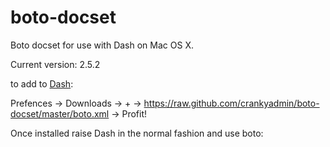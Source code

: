boto-docset
===========

Boto docset for use with Dash on Mac OS X. 

Current version: 2.5.2

to add to [Dash](http://itunes.apple.com/gb/app/dash-docs-snippets/id458034879?mt=12):

Prefences -> Downloads -> + -> https://raw.github.com/crankyadmin/boto-docset/master/boto.xml -> Profit!

Once installed raise Dash in the normal fashion and use boto:

